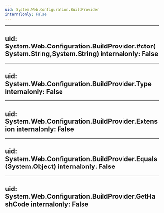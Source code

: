 ```yaml
---
uid: System.Web.Configuration.BuildProvider
internalonly: False
---
```


---
uid: System.Web.Configuration.BuildProvider.#ctor(System.String,System.String)
internalonly: False
---

---
uid: System.Web.Configuration.BuildProvider.Type
internalonly: False
---

---
uid: System.Web.Configuration.BuildProvider.Extension
internalonly: False
---

---
uid: System.Web.Configuration.BuildProvider.Equals(System.Object)
internalonly: False
---

---
uid: System.Web.Configuration.BuildProvider.GetHashCode
internalonly: False
---
